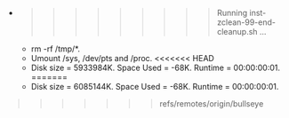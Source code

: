 * >>>>>>>>> Running inst-zclean-99-end-cleanup.sh ...
  * rm -rf /tmp/*.
  * Umount /sys, /dev/pts and /proc.
<<<<<<< HEAD
  * Disk size = 5933984K. Space Used = -68K. Runtime = 00:00:00:01.
=======
  * Disk size = 6085144K. Space Used = -68K. Runtime = 00:00:00:01.
>>>>>>> refs/remotes/origin/bullseye
